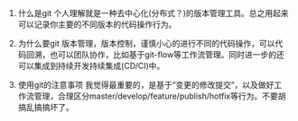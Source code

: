1. 什么是git
个人理解就是一种去中心化(分布式？)的版本管理工具。总之用起来可以记录你主要的不同版本的代码操作行为。

2. 为什么要git
版本管理，版本控制，谨慎小心的进行不同的代码操作，可以代码回溯，也可以团队协作，比如基于git-flow等工作流管理。同时进一步的还可以集成到持续开发持续集成(CD/CI)中。

3. 使用git的注意事项
我觉得最重要的，是基于“变更的修改提交”，以及做好工作流管理，合理区分master/develop/feature/publish/hotfix等行为。不要胡搞乱搞搞坏了。
 
